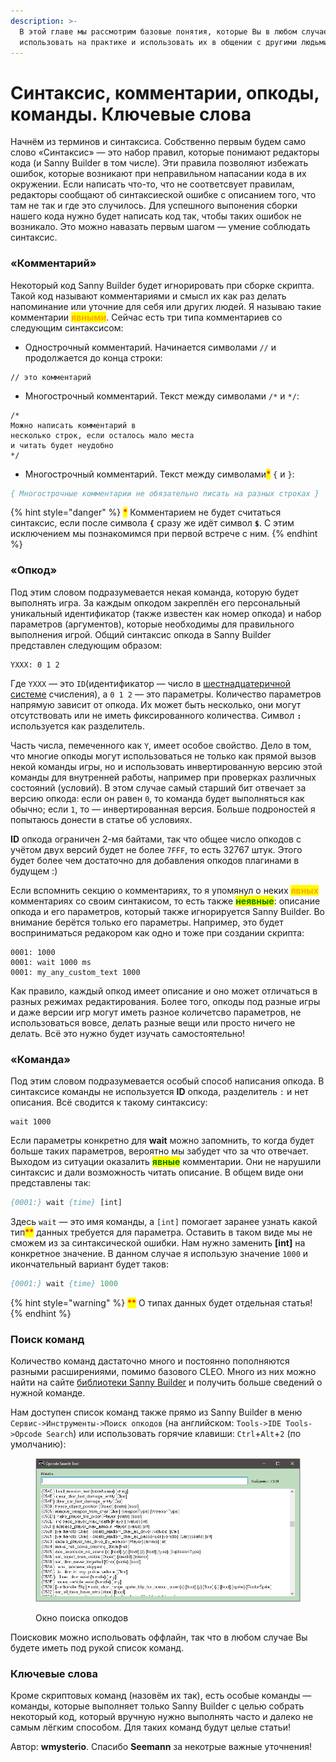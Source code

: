 ```yaml
---
description: >-
  В этой главе мы рассмотрим базовые понятия, которые Вы в любом случае будете
  использовать на практике и использовать их в общении с другими людьми.
---
```


# Синтаксис, комментарии, опкоды, команды. Ключевые слова

Начнём из терминов и синтаксиса. Собственно первым будем само  слово «Синтаксис» — это набор правил, которые понимают редакторы кода (и Sanny Builder в том числе). Эти правила позволяют избежать ошибок, которые возникают при неправильном напасании кода в их окружении. Если написать что-то, что не соответсвует правилам, редакторы сообщают об синтаксиеской ошибке с описанием того, что там не так и где это случилось. Для успешного выпонения сборки нашего кода нужно будет написать код так, чтобы таких ошибок не возникало. Это можно навазать первым шагом — умение соблюдать синтаксис.

### «Комментарий»

Некоторый код Sanny Builder будет игнорировать при сборке скрипта. Такой код называют комментариями и смысл их как раз делать напоминание или уточние для себя или других людей. Я называю такие комментарии <mark style="color:orange;">**явными**</mark>. Сейчас есть три типа комментариев со следующим синтаксисом:

* Однострочный комментарий. Начинается символами `//` и продолжается до конца строки:

```clike
// это комментарий
```

* Многострочный комментарий. Текст между символами `/*` и `*/`:

```clike
/*
Можно написать комментарий в
несколько строк, если осталось мало места
и читать будет неудобно
*/
```

* Многострочный комментарий. Текст между  символами<mark style="color:red;">\*</mark> `{` и `}`:&#x20;

```pascal
{ Многострочные комментарии не обязательно писать на разных строках }
```

{% hint style="danger" %}
<mark style="color:red;">\*</mark> Комментарием не будет считаться синтаксис, если после символа **`{`** сразу же идёт символ **`$`**. С этим исключением мы познакомимся при первой встрече с ним.
{% endhint %}

### «Опкод»

Под этим словом подразумевается некая команда, которую будет выполнять игра. За каждым опкодом закреплён его персональный уникальный идентификатор (также известен как номер опкода) и набор параметров (аргументов), которые необходимы для правильного выполнения игрой. Общий синтаксис опкода в Sanny Builder представлен следующим образом:

```
YXXX: 0 1 2
```

Где `YXXX` — это `ID`(идентификатор — число в [шестнадцатеричной системе](https://ru.wikipedia.org/wiki/%D0%A8%D0%B5%D1%81%D1%82%D0%BD%D0%B0%D0%B4%D1%86%D0%B0%D1%82%D0%B5%D1%80%D0%B8%D1%87%D0%BD%D0%B0%D1%8F\_%D1%81%D0%B8%D1%81%D1%82%D0%B5%D0%BC%D0%B0\_%D1%81%D1%87%D0%B8%D1%81%D0%BB%D0%B5%D0%BD%D0%B8%D1%8F) счисления), а `0 1 2` — это параметры. Количество параметров напрямую зависит от опкода. Их может быть несколько, они могут отсутствовать или не иметь фиксированного количества. Символ **`:`** используется как разделитель.

Часть числа, пемеченного как `Y`, имеет особое свойство. Дело в том, что многие опкоды могут использоваться не только как прямой вызов некой команды игры, но и использовать инвертированную версию этой команды для внутренней работы, например при проверках различных состояний (условий). В этом случае самый старший бит отвечает за версию опкода: если он равен `0`, то команда будет выполняться как обычно; если `1`, то — инвертированная версия. Больше подроностей я попытаюсь донести в статье об условиях.

**ID** опкода ограничен 2-мя байтами, так что общее число опкодов с учётом двух версий будет не более `7FFF`, то есть 32767 штук. Этого будет более чем достаточно для добавления опкодов плагинами в будущем :)

Если вспомнить секцию о комментариях, то я упомянул о неких <mark style="color:orange;">**явных**</mark> комментариях со своим синтакисом, то есть также <mark style="color:green;">**неявные**</mark>: описание опкода и его параметров, который также игнорируется Sanny Builder. Во внимание берётся только его параметры. Например, это будет восприниматься редакором как одно и тоже при создании скрипта:

```
0001: 1000
0001: wait 1000 ms
0001: my_any_custom_text 1000
```

Как правило, каждый опкод имеет описание и оно может отличаться в разных режимах редактирования. Более того, опкоды под разные игры и даже версии игр могут иметь разное количетсво параметров, не использоваться вовсе, делать разные вещи или просто ничего не делать. Всё это нужно будет изучать самостоятельно!

### «Команда»

Под этим словом подразумевается особый способ написания опкода. В синтаксисе команды не используется **ID** опкода, разделитель `:` и нет описания. Всё сводится к такому синтаксису:

```
wait 1000
```

Если параметры конкретно для **wait** можно запомнить, то когда будет больше таких параметров, вероятно мы забудет что за что отвечает. Выходом из ситуации оказалить <mark style="color:green;">**явные**</mark> комментарии. Они не нарушили синтаксис и дали возможность читать описание. В общем виде они представлены так:

```pascal
{0001:} wait {time} [int]
```

Здесь `wait` — это имя команды, а `[int]` помогает заранее узнать какой тип<mark style="color:red;">\*\*</mark> данных требуется для параметра. Оставить в таком виде мы не сможем из за синтаксической ошибки. Нам нужно заменить **\[int]** на конкретное значение. В данном случае я использую значение `1000` и икончательный вариант будет таков:

```pascal
{0001:} wait {time} 1000
```

{% hint style="warning" %}
<mark style="color:red;">\*\*</mark> О типах данных будет отдельная статья!
{% endhint %}

### Поиск команд

Количество команд дастаточно много и постоянно пополняются разными расширениями, помимо базового CLEO. Много из них можно найти на сайте [библиотеки Sanny Builder](https://library.sannybuilder.com/) и получить больше сведений о нужной команде.

Нам доступен список команд также прямо из Sanny Builder в меню `Сервис->Инструменты->Поиск опкодов` (на английском: `Tools->IDE Tools->Opcode Search`) или использовать горячие клавиши: `Ctrl`+`Alt`+`2` (по умолчанию):

<figure><img src="https://github.com/wmysterio/scm-scripting-lessons/raw/resources/images/sb_opcode_search_tool.png" alt=""><figcaption><p>Окно поиска опкодов</p></figcaption></figure>

Поисковик можно испольовать оффлайн, так что в любом случае Вы будете иметь под рукой список команд.

### Ключевые слова

Кроме скриптовых команд (назовём их так), есть особые команды — команды, которые выполняет только Sanny Builder с целью собрать некоторый код, который вручную нужно выполнять часто и далеко не самым лёгким способом. Для таких команд будут целые статьи!



Автор: **wmysterio**. Спасибо **Seemann** за некотрые важные уточнения!
